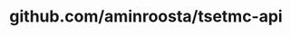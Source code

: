 ---
layout: post
title: github.com/aminroosta/tsetmc-api
categories: link
tags: [انگلیسی, گیت‌هاب, برنامه‌نویسی]
---